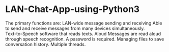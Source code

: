 # LAN-Chat-App-using-Python3

The primary functions are: LAN-wide message sending and receiving Able to send and receive messages from many devices simultaneously.  
Text-to-Speech software that reads texts.
Aloud Messages are read aloud through speech recognition. 
A password is required. 
Managing files to save conversation history. 
Multiple threads.

